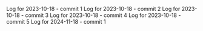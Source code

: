Log for 2023-10-18 - commit 1
Log for 2023-10-18 - commit 2
Log for 2023-10-18 - commit 3
Log for 2023-10-18 - commit 4
Log for 2023-10-18 - commit 5
Log for 2024-11-18 - commit 1
